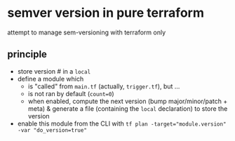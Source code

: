 # semver version in pure terraform

attempt to manage sem-versioning with terraform only

## principle

* store version # in a `local`
* define a module which
  * is "called" from `main.tf` (actually, `trigger.tf`), but ...
  * is not ran by default (`count=0`)
  * when enabled, compute the next version (bump major/minor/patch + meta) & generate a file (containing the `local` declaration) to store the version
* enable this module from the CLI with `tf plan -target="module.version" -var "do_version=true"`
